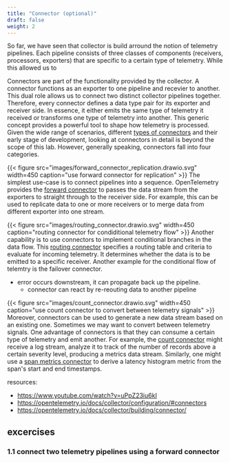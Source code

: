 ```yaml
---
title: "Connector (optional)"
draft: false
weight: 2
---
```


So far, we have seen that collector is build arround the notion of telemetry pipelines.
Each pipeline consists of three classes of components (receivers, processors, exporters) that are specific to a certain type of telemetry.
While this allowed us to 

Connectors are part of the functionality provided by the collector.
A connector functions as an exporter to one pipeline and recevier to another.
This dual role allows us to connect two distinct collector pipelines together.
Therefore, every connector defines a data type pair for its exporter and receiver side.
In essence, it either emits the same type of telemetry it received or transforms one type of telemetry into another.
This generic concept provides a powerful tool to shape how telemetry is processed.
Given the wide range of scenarios, different [types of connectors](https://github.com/open-telemetry/opentelemetry-collector-contrib/tree/main/connector) and their early stage of development, looking at connectors in detail is beyond the scope of this lab.
However, generally speaking, connectors fall into four categories.

{{< figure src="images/forward_connector_replication.drawio.svg" width=450 caption="use forward connector for replication" >}}
The simplest use-case is to connect pipelines into a sequence.
OpenTelemetry provides the [forward connector](https://github.com/open-telemetry/opentelemetry-collector/tree/main/connector/forwardconnector) to passes the data stream from the exporters to straight through to the receiver side.
For example, this can be used to replicate data to one or more receivers or to merge data from different exporter into one stream.

{{< figure src="images/routing_connector.drawio.svg" width=450 caption="routing connector for condiditional telemetry flow" >}}
Another capability is to use connectors to implement conditional branches in the data flow.
This [routing connector](https://github.com/open-telemetry/opentelemetry-collector-contrib/tree/main/connector/routingconnector) specifies a routing table and criteria to evaluate for incoming telemetry.
It determines whether the data is to be emitted to a specific receiver.
Another example for the conditional flow of telemtry is the failover connector.
- error occurs downstream, it can propagate back up the pipeline.
  - connector can react by re-reouting data to another pipeline

{{< figure src="images/count_connector.drawio.svg" width=450 caption="use count connector to convert between telemetry signals" >}}
Moreover, connectors can be used to generate a new data stream based on an existing one.
Sometimes we may want to convert between telemetry signals.
One advantage of connectors is that they can consume a certain type of telemetry and emit another.
For example, the [count connector](https://github.com/open-telemetry/opentelemetry-collector-contrib/tree/main/connector/countconnector) might receive a log stream, analyze it to track of the number of records above a certain severity level, producing a metrics data stream.
Similarly, one might use a [span metrics connector](https://github.com/open-telemetry/opentelemetry-collector-contrib/tree/main/connector/spanmetricsconnector) to derive a latency histogram metric from the span's start and end timestamps.

<!-- {{< figure src="images/forward_connector_replication.drawio.svg" width=450 caption="use forward connector for replication" >}}
Finally, a connector also provides correlated processing
- sampling connector
  - like forward connector (log to log, metric to metric, trace to trace exporter to receiver)
  - but all is flowing through *one* component
  - reason about multiple data types in one place -->


resources:
- https://www.youtube.com/watch?v=uPpZ23iu6kI
- https://opentelemetry.io/docs/collector/configuration/#connectors
- https://opentelemetry.io/docs/collector/building/connector/


## excercises
### 1.1 connect two telemetry pipelines using a forward connector
